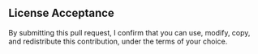 ## License Acceptance

By submitting this pull request, I confirm that you can use, modify, copy, and redistribute this contribution, under the terms of your choice.
